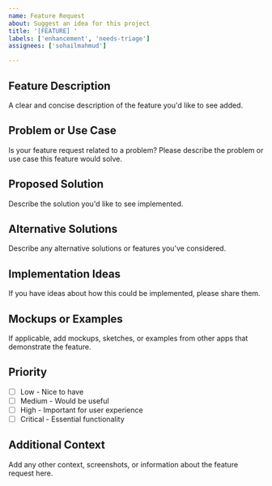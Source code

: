 ```yaml
---
name: Feature Request
about: Suggest an idea for this project
title: '[FEATURE] '
labels: ['enhancement', 'needs-triage']
assignees: ['sohailmahmud']

---
```


## Feature Description
A clear and concise description of the feature you'd like to see added.

## Problem or Use Case
Is your feature request related to a problem? Please describe the problem or use case this feature would solve.

## Proposed Solution
Describe the solution you'd like to see implemented.

## Alternative Solutions
Describe any alternative solutions or features you've considered.

## Implementation Ideas
If you have ideas about how this could be implemented, please share them.

## Mockups or Examples
If applicable, add mockups, sketches, or examples from other apps that demonstrate the feature.

## Priority
- [ ] Low - Nice to have
- [ ] Medium - Would be useful
- [ ] High - Important for user experience
- [ ] Critical - Essential functionality

## Additional Context
Add any other context, screenshots, or information about the feature request here.
